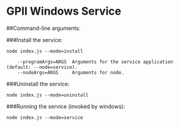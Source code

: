 # GPII Windows Service

##Command-line arguments:

###Install the service:
```
node index.js --mode=install

    --programArgs=ARGS  Arguments for the service application (default: --node=service).
    --nodeArgs=ARGS     Arguments for node.
```

###Uninstall the service:
```
node index.js --mode=uninstall
```

###Running the service (invoked by windows):
```
node index.js --mode=service
```

